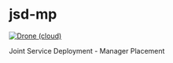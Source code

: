 # jsd-mp
[![Drone (cloud)](https://img.shields.io/drone/build/reinnet/jsd-mp.svg?style=flat-square)](https://cloud.drone.io/reinnet/jsd-mp)

Joint Service Deployment - Manager Placement
